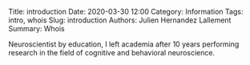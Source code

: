 Title: introduction
Date: 2020-03-30 12:00
Category: Information
Tags: intro, whois
Slug: introduction
Authors: Julien Hernandez Lallement
Summary: Whois

Neuroscientist by education, I left academia after 10 years performing research in the 
field of cognitive and behavioral neuroscience. 